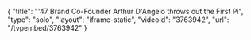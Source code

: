 {
    "title": "'47 Brand Co-Founder Arthur D'Angelo throws out the First Pi",
    "type": "solo",
    "layout": "iframe-static",
    "videoId": "3763942",
    "url": "\/tvpembed\/3763942"
}